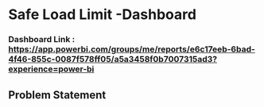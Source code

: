 # Safe Load Limit -Dashboard

### Dashboard Link :  https://app.powerbi.com/groups/me/reports/e6c17eeb-6bad-4f46-855c-0087f578ff05/a5a3458f0b7007315ad3?experience=power-bi

## Problem Statement
 
